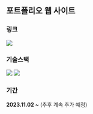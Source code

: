 ## 포트폴리오 웹 사이트

### 링크

<a href="https://han0224.github.io/portfolio/#/">
<img src="https://img.shields.io/badge/GitHub Pages-222222.svg?style=for-the-badge&logo=GitHub Pages&logoColor=white"/>
</a>

### 기술스택

<img src="https://img.shields.io/badge/JavaScript-F7DF1E.svg?style=for-the-badge&logo=JavaScript&logoColor=black"/>
<img src="https://img.shields.io/badge/React-61DAFB.svg?style=for-the-badge&logo=React&logoColor=black"/>

### 기간

**2023.11.02 ~** (추후 계속 추가 예정)
